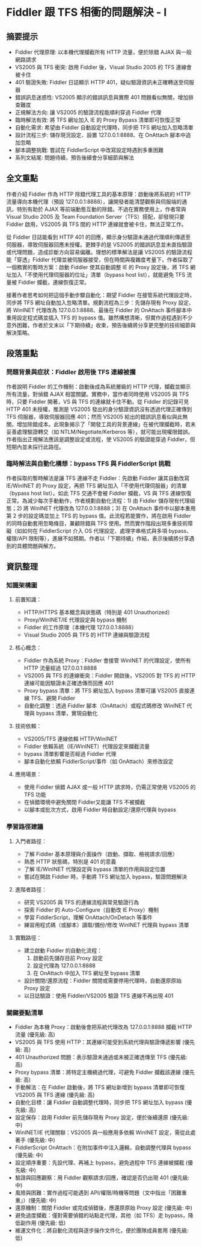 # Fiddler 跟 TFS 相衝的問題解決 - I

## 摘要提示
- Fiddler 代理原理: 以本機代理攔截所有 HTTP 流量，便於除錯 AJAX 與一般網路請求
- VS2005 與 TFS 衝突: 啟用 Fiddler 後，Visual Studio 2005 的 TFS 連線會被卡住
- 401 驗證失敗: Fiddler 日誌顯示 HTTP 401，疑似驗證資訊未正確轉送至伺服器
- 錯誤訊息迷惑性: VS2005 顯示的錯誤訊息與實際 401 問題看似無關，增加排查難度
- 正規解法方向: 讓 VS2005 的驗證流程能順利穿過 Fiddler 代理
- 臨時解法有效: 將 TFS 網址加入 IE 的 Proxy Bypass 清單即可恢復正常
- 自動化需求: 希望由 Fiddler 自動設定代理時，同步把 TFS 網址加入忽略清單
- 設計流程三步: 儲存現況設定、設置 127.0.0.1:8888、在 OnAttach 腳本中追加忽略
- 腳本調整挑戰: 嘗試在 FiddlerScript 中改寫設定時遇到多重困難
- 系列文結尾: 問題待續，預告後續會分享細節與解法

## 全文重點
作者介紹 Fiddler 作為 HTTP 除錯代理工具的基本原理：啟動後將系統的 HTTP 流量導向本機代理（預設 127.0.0.1:8888），讓開發者能清楚觀察與伺服端的通訊，特別有助於 AJAX 等前端動態互動的除錯。不過在實務使用上，作者常與 Visual Studio 2005 及 Team Foundation Server（TFS）搭配，卻發現只要 Fiddler 啟用，VS2005 與 TFS 間的 HTTP 連線就會被卡住，無法正常工作。

從 Fiddler 日誌能看到 HTTP 401 的回應，顯示身分驗證未通過代理順利傳遞至伺服器，導致伺服器回應未授權。更棘手的是 VS2005 的錯誤訊息並未直指驗證或代理問題，造成診斷方向容易偏離。理想的標準解法是讓 VS2005 的驗證流程能「穿透」Fiddler 代理並被伺服器接受，但在時間與複雜度考量下，作者採取了一個務實的暫時方案：啟動 Fiddler 使其自動調整 IE 的 Proxy 設定後，將 TFS 網址加入「不使用代理伺服器的位址」清單（bypass host list），就能避免 TFS 流量被 Fiddler 攔截，連線恢復正常。

接著作者思考如何把這個手動步驟自動化：期望 Fiddler 在接管系統代理設定時，同步將 TFS 網址自動加入忽略清單。規劃流程為三步：先儲存現有 Proxy 設定、將 WinINET 代理改為 127.0.0.1:8888、最後在 Fiddler 的 OnAttach 事件腳本中重用設定程式碼並插入 TFS 的 bypass 值。雖然構想清晰，但實作過程遇到不少意外困難，作者於文末以「下期待續」收束，預告後續將分享更完整的技術細節與解決策略。

## 段落重點
### 問題背景與症狀：Fiddler 啟用後 TFS 連線被攔
作者說明 Fiddler 的工作機制：啟動後成為系統層級的 HTTP 代理，攔截並顯示所有流量，對偵錯 AJAX 相當關鍵。實務中，當作者同時使用 VS2005 與 TFS 時，只要 Fiddler 開著，VS 與 TFS 的連線就卡住不動。從 Fiddler 的記錄可見 HTTP 401 未授權，推測是 VS2005 發出的身分驗證資訊沒有透過代理正確傳到 TFS 伺服器，導致伺服器回應 401；然而 VS2005 給出的錯誤訊息看似與此無關，增加除錯成本。此現象揭示了「開發工具的背景連線」在被代理攔截時，若未妥善處理驗證轉交（如 NTLM/Negotiate/Kerberos 等），就可能出現權限錯誤。作者指出正規解法應該是調整設定或流程，使 VS2005 的驗證能穿過 Fiddler，但短期內並未採行此路徑。

### 臨時解法與自動化構想：bypass TFS 與 FiddlerScript 挑戰
作者採取的暫時解法是讓 TFS 連線不走 Fiddler：先啟動 Fiddler 讓其自動改寫 IE/WinINET 的 Proxy 設定，再把 TFS 網址加入「不使用代理伺服器」的清單（bypass host list）。如此 TFS 交通不會被 Fiddler 攔截，VS 與 TFS 連線恢復正常。為減少每次手動動作，作者規劃自動化流程：1) 由 Fiddler 儲存現有代理組態；2) 將 WinINET 代理改為 127.0.0.1:8888；3) 在 OnAttach 事件中以腳本重用第 2 步的設定碼並加上 TFS 的 bypass 值。此流程若能實作，將在啟用 Fiddler 的同時自動套用忽略條目，兼顧除錯與 TFS 使用。然而實作階段出現多重技術障礙（如如何在 FiddlerScript 介入 OS 代理設定、處理字串格式與多項 bypass、權限/API 限制等），進展不如預期。作者以「下期待續」作結，表示後續將分享遇到的具體問題與解方。

## 資訊整理

### 知識架構圖
1. 前置知識：
   - HTTP/HTTPS 基本概念與狀態碼（特別是 401 Unauthorized）
   - Proxy/WinINET/IE 代理設定與 bypass 機制
   - Fiddler 的工作原理（本機代理 127.0.0.1:8888）
   - Visual Studio 2005 與 TFS 的 HTTP 連線與驗證流程

2. 核心概念：
   - Fiddler 作為系統 Proxy：Fiddler 會接管 WinINET 的代理設定，使所有 HTTP 流量經過 127.0.0.1:8888
   - VS2005 與 TFS 的連線衝突：Fiddler 開啟後，VS2005 對 TFS 的 HTTP 連線可能因驗證未正確透傳而回應 401
   - Proxy bypass 清單：將 TFS 網址加入 bypass 清單可讓 VS2005 直接連線 TFS、避開 Fiddler
   - 自動化調整：透過 Fiddler 腳本（OnAttach）或程式碼修改 WinINET 代理與 bypass 清單，實現自動化

3. 技術依賴：
   - VS2005/TFS 連線依賴 HTTP/WinINET
   - Fiddler 依賴系統（IE/WinINET）代理設定來攔截流量
   - bypass 清單影響是否經過 Fiddler 代理
   - 腳本自動化依賴 FiddlerScript/事件（如 OnAttach）來修改設定

4. 應用場景：
   - 使用 Fiddler 偵錯 AJAX 或一般 HTTP 請求時，仍需正常使用 VS2005 的 TFS 功能
   - 在偵錯環境中避免關閉 Fiddler又能讓 TFS 不被攔截
   - 以腳本或批次方式，啟用 Fiddler 時自動設定/還原代理與 bypass

### 學習路徑建議
1. 入門者路徑：
   - 了解 Fiddler 基本原理與介面操作（啟動、擷取、檢視請求/回應）
   - 熟悉 HTTP 狀態碼，特別是 401 的意義
   - 了解 IE/WinINET 代理設定與 bypass 清單的作用與設定位置
   - 嘗試在開啟 Fiddler 時，手動將 TFS 網址加入 bypass，驗證問題解決

2. 進階者路徑：
   - 研究 VS2005 與 TFS 的連線流程與常見驗證行為
   - 探索 Fiddler 的 Auto-Configure（自動改 IE Proxy）機制
   - 學習 FiddlerScript，理解 OnAttach/OnDetach 等事件
   - 練習用程式碼（或腳本）讀取/備份/修改 WinINET 代理與 bypass 清單

3. 實戰路徑：
   - 建立啟動 Fiddler 的自動化流程：
     1) 啟動前先儲存目前 Proxy 設定
     2) 設定代理為 127.0.0.1:8888
     3) 在 OnAttach 中加入 TFS 網址至 bypass 清單
   - 設計關閉/還原流程：Fiddler 關閉或需要停用代理時，自動還原原始 Proxy 設定
   - 以日誌驗證：使用 Fiddler/VS2005 驗證 TFS 連線不再出現 401

### 關鍵要點清單
- Fiddler 為本機 Proxy：啟動後會把系統代理改為 127.0.0.1:8888 攔截 HTTP 流量 (優先級: 高)
- VS2005 與 TFS 使用 HTTP：其連線可能受到系統代理與驗證傳遞影響 (優先級: 高)
- 401 Unauthorized 問題：表示驗證未通過或未被正確透傳至 TFS (優先級: 高)
- Proxy bypass 清單：將特定主機繞過代理，可避免 Fiddler 攔截該連線 (優先級: 高)
- 手動解法：在 Fiddler 啟動後，將 TFS 網址新增到 bypass 清單即可恢復 VS2005 與 TFS 連線 (優先級: 高)
- 自動化目標：讓 Fiddler 自動調整代理時，同步把 TFS 網址加入 bypass (優先級: 高)
- 設定保存：啟用 Fiddler 前先儲存現有 Proxy 設定，便於後續還原 (優先級: 中)
- WinINET/IE 代理關聯：VS2005 與一般應用多依賴 WinINET 設定，需從此處著手 (優先級: 中)
- FiddlerScript OnAttach：在附加事件中注入邏輯，自動調整代理與 bypass (優先級: 中)
- 設定順序重要：先設代理、再補上 bypass，避免過程中 TFS 連線被攔截 (優先級: 中)
- 驗證與回應觀察：用 Fiddler 觀察請求/回應，確認是否仍出現 401 (優先級: 中)
- 風險與困難：實作過程可能遇到 API/權限/時機等問題（文中指出「困難重重」）(優先級: 中)
- 還原機制：關閉 Fiddler 或完成偵錯後，應還原原始 Proxy 設定 (優先級: 中)
- 避免過度攔截：僅對需要偵錯的站點走代理，其他（如 TFS）走 bypass，降低副作用 (優先級: 低)
- 維運文件化：將自動化流程與逐步操作文件化，便於團隊成員套用 (優先級: 低)